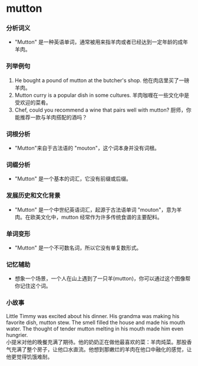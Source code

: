 # mutton

### 分析词义

  

*   "Mutton" 是一种英语单词，通常被用来指羊肉或者已经达到一定年龄的成年羊肉。

  

### 列举例句

  

1.  He bought a pound of mutton at the butcher's shop. 他在肉店里买了一磅羊肉。
2.  Mutton curry is a popular dish in some cultures. 羊肉咖喱在一些文化中是受欢迎的菜肴。
3.  Chef, could you recommend a wine that pairs well with mutton? 厨师，你能推荐一款与羊肉搭配的酒吗？

  

### 词根分析

  

*   "Mutton"来自于古法语的 "mouton"，这个词本身并没有词根。

  

### 词缀分析

  

*   "Mutton" 是一个基本的词汇，它没有前缀或后缀。

  

### 发展历史和文化背景

  

*   "Mutton" 是一个中世纪英语词汇，起源于古法语单词 "mouton"，意为羊肉。在欧美文化中，mutton 经常作为许多传统食谱的主要配料。

  

### 单词变形

  

*   "Mutton" 是一个不可数名词，所以它没有单复数形式。

  

### 记忆辅助

  

*   想象一个场景，一个人在山上遇到了一只羊(mutton)，你可以通过这个图像帮你记住这个词。

  

### 小故事

  

Little Timmy was excited about his dinner. His grandma was making his favorite dish, mutton stew. The smell filled the house and made his mouth water. The thought of tender mutton melting in his mouth made him even hungrier.  
小提米对他的晚餐充满了期待。他的奶奶正在做他最喜欢的菜：羊肉炖菜。那股香气充满了整个房子，让他口水直流。他想到那嫩烂的羊肉在他口中融化的感觉，让他更觉得饥饿难耐。
